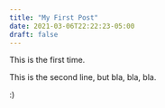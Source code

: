 ```yaml
---
title: "My First Post"
date: 2021-03-06T22:22:23-05:00
draft: false
---
```

This is the first time.

This is the second line, but bla, bla, bla.

:)
